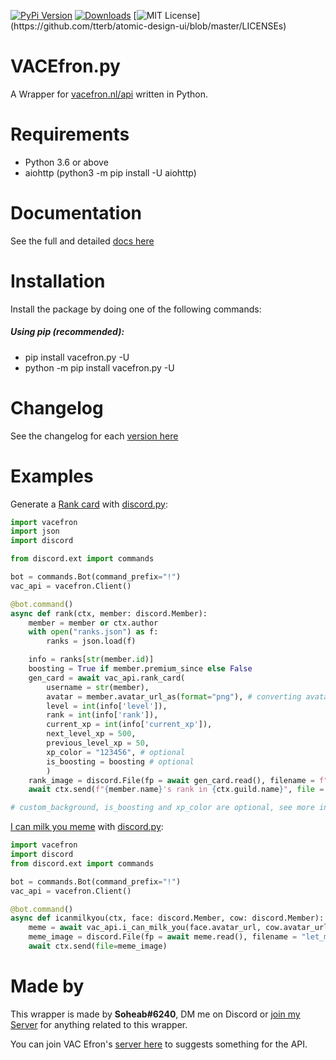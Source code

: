 [![PyPi Version](https://img.shields.io/pypi/v/vacefron.py.svg)](https://pypi.python.org/pypi/vacefron.py/)
[![Downloads](https://pepy.tech/badge/vacefron-py)](https://pepy.tech/project/vacefron-py)
[![MIT License](https://img.shields.io/apm/l/atomic-design-ui.svg?)](https://github.com/tterb/atomic-design-ui/blob/master/LICENSEs)

# VACEfron.py
A Wrapper for [vacefron.nl/api](https://vacefron.nl/api/) written in Python.


# Requirements
- Python 3.6 or above
- aiohttp (python3 -m pip install -U aiohttp)

# Documentation
See the full and detailed [docs here](https://github.com/Soheab/vacefron.py/blob/master/docs.md)

# Installation
Install the package by doing one of the following commands:

##### Using pip (recommended):
- pip install vacefron.py -U
- python -m pip install vacefron.py -U

# Changelog
See the changelog for each [version here](https://github.com/Soheab/vacefron.py/blob/master/changelog.md)

# Examples

Generate a [Rank card](docs.md#rank-card) with [discord.py](https://github.com/Rapptz/discord.py):
```python
import vacefron
import json
import discord

from discord.ext import commands

bot = commands.Bot(command_prefix="!")
vac_api = vacefron.Client()

@bot.command()
async def rank(ctx, member: discord.Member):
    member = member or ctx.author
    with open("ranks.json") as f:
        ranks = json.load(f)

    info = ranks[str(member.id)]
    boosting = True if member.premium_since else False
    gen_card = await vac_api.rank_card(
        username = str(member),
        avatar = member.avatar_url_as(format="png"), # converting avatar to .png, including .gif
        level = int(info['level']),
        rank = int(info['rank']),
        current_xp = int(info['current_xp']),
        next_level_xp = 500,
        previous_level_xp = 50,
        xp_color = "123456", # optional
        is_boosting = boosting # optional
        )
    rank_image = discord.File(fp = await gen_card.read(), filename = f"{member.name}_rank.png")
    await ctx.send(f"{member.name}'s rank in {ctx.guild.name}", file = rank_image)

# custom_background, is_boosting and xp_color are optional, see more in the docs.
```

[I can milk you meme](docs.md#await-vac_apii_can_milk_youuser-user2) with [discord.py](https://github.com/Rapptz/discord.py):
```python
import vacefron
import discord
from discord.ext import commands

bot = commands.Bot(command_prefix="!")
vac_api = vacefron.Client()

@bot.command()
async def icanmilkyou(ctx, face: discord.Member, cow: discord.Member):
    meme = await vac_api.i_can_milk_you(face.avatar_url, cow.avatar_url)
    meme_image = discord.File(fp = await meme.read(), filename = "let_me_milk_you.png")
    await ctx.send(file=meme_image)
```

# Made by

This wrapper is made by **Soheab#6240**, DM me on Discord or [join my Server](https://discord.gg/yCzcfju) for anything 
related to this wrapper.
 
You can join VAC Efron's [server here](https://discord.gg/xJ2HRxZ) to suggests something for the API.
